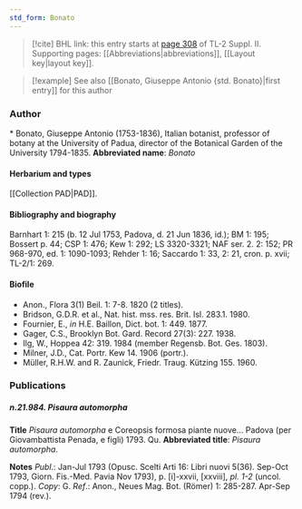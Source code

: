 ```yaml
---
std_form: Bonato
---
```


> [!cite] BHL link: this entry starts at [page 308](https://www.biodiversitylibrary.org/page/33265505) of TL-2 Suppl. II.
> Supporting pages: [[Abbreviations|abbreviations]], [[Layout key|layout key]].

> [!example] See also [[Bonato, Giuseppe Antonio {std. Bonato}|first entry]] for this author

### Author

\* Bonato, Giuseppe Antonio (1753-1836), Italian botanist, professor of botany at the University of Padua, director of the Botanical Garden of the University 1794-1835. 
**Abbreviated name**: *Bonato*

#### Herbarium and types

[[Collection PAD|PAD]].

#### Bibliography and biography

Barnhart 1: 215 (b. 12 Jul 1753, Padova, d. 21 Jun 1836, id.); BM 1: 195; Bossert p. 44; CSP 1: 476; Kew 1: 292; LS 3320-3321; NAF ser. 2. 2: 152; PR 968-970, ed. 1: 1090-1093; Rehder 1: 16; Saccardo 1: 33, 2: 21, cron. p. xvii; TL-2/1: 269.

#### Biofile

- Anon., Flora 3(1) Beil. 1: 7-8. 1820 (2 titles).
- Bridson, G.D.R. et al., Nat. hist. mss. res. Brit. Isl. 283.1. 1980.
- Fournier, E., *in* H.E. Baillon, Dict. bot. 1: 449. 1877.
- Gager, C.S., Brooklyn Bot. Gard. Record 27(3): 227. 1938.
- Ilg, W., Hoppea 42: 319. 1984 (member Regensb. Bot. Ges. 1803).
- Milner, J.D., Cat. Portr. Kew 14. 1906 (portr.).
- Müller, R.H.W. and R. Zaunick, Friedr. Traug. Kützing 155. 1960.

### Publications

##### n.21.984. Pisaura automorpha

**Title**
*Pisaura automorpha* e Coreopsis formosa piante nuove... Padova (per Giovambattista Penada, e figli) 1793. Qu.
**Abbreviated title**: *Pisaura automorpha*.

**Notes**
*Publ*.: Jan-Jul 1793 (Opusc. Scelti Arti 16: Libri nuovi 5(36). Sep-Oct 1793, Giorn. Fis.-Med. Pavia Nov 1793), p. \[i\]-xxvii, \[xxviii\], *pl. 1-2* (uncol. copp.). *Copy*: G.
*Ref*.: Anon., Neues Mag. Bot. (Römer) 1: 285-287. Apr-Sep 1794 (rev.).

